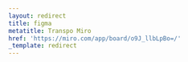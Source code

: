 ```yaml
---
layout: redirect
title: figma
metatitle: Transpo Miro
href: 'https://miro.com/app/board/o9J_llbLpBo=/'
_template: redirect
---
```


